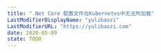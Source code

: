 ```yaml
---
title: ".Net Core 配置文件在Kubernetes中无法热加载"
LastModifierDisplayName: "yulibaozi"
LastModifierURL: "https://yulibaozi.com"
date: 2020-05-09
state: TODO
---
```

